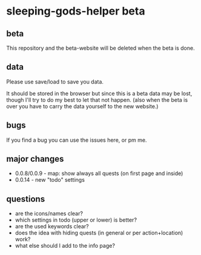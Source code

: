 # sleeping-gods-helper beta

## beta

This repository and the beta-website will be deleted when the beta is done.

## data

Please use save/load to save you data.

It should be stored in the browser but since this is a beta data may be lost, though I'll try to do my best to let that not happen. (also when the beta is over you have to carry the data yourself to the new website.)

## bugs

If you find a bug you can use the issues here, or pm me.

## major changes

* 0.0.8/0.0.9 - map: show always all quests (on first page and inside)
* 0.0.14 - new "todo" settings

## questions

* are the icons/names clear?
* which settings in todo (upper or lower) is better?
* are the used keywords clear?
* does the idea with hiding quests (in general or per action+location) work?
* what else should I add to the info page?
